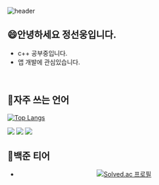 ![header](https://capsule-render.vercel.app/api?type=waving&color=gradient&height=250&section=header&text=SeonWoong's%Github&fontSize=30&desc=환영합니다.👋)


## 😄안녕하세요 정선웅입니다.
- c++ 공부중입니다.
- 앱 개발에 관심있습니다.
<br/>

## 💬자주 쓰는 언어
  
[![Top Langs](https://github-readme-stats.vercel.app/api/top-langs/?username=yohan050605)](https://github.com/anuraghazra/github-readme-stats)

![](https://img.shields.io/badge/C%2B%2B-00599C?style=for-the-badge&logo=c%2B%2B&logoColor=white)
![](https://img.shields.io/badge/C-00599C?style=for-the-badge&logo=c&logoColor=white)
![](https://img.shields.io/badge/Java-ED8B00?style=for-the-badge&logo=openjdk&logoColor=white)
<br/>

## 🌱백준 티어

<div align="center">

- [![Solved.ac
프로필](http://mazassumnida.wtf/api/generate_badge?boj=tjsdnd1219)](https://solved.ac/tjsdnd1219)

<div></div>
